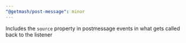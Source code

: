 ```yaml
---
"@getmash/post-message": minor
---
```


Includes the `source` property in postmessage events in what gets called back to the listener
